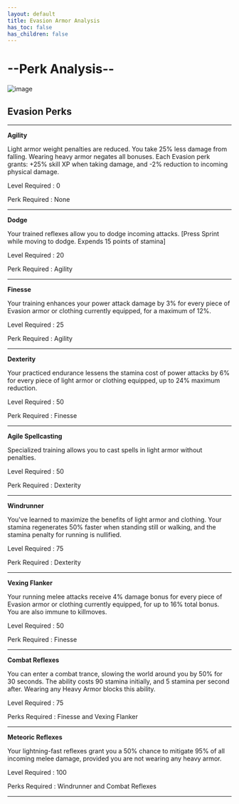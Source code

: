 ```yaml
---
layout: default
title: Evasion Armor Analysis
has_toc: false
has_children: false
---
```


# --Perk Analysis--
![image](https://user-images.githubusercontent.com/26418143/157919392-df12526b-ad4e-4bd2-8fb6-93ae464be38c.png)

## Evasion Perks

---

**Agility**

Light armor weight penalties are reduced. You take 25% less damage from falling. Wearing heavy armor negates all bonuses. Each Evasion perk grants: +25% skill XP when taking damage, and -2% reduction to incoming physical damage.

Level Required : 0

Perk Required : None

---

**Dodge**

Your trained reflexes allow you to dodge incoming attacks. [Press Sprint while moving to dodge. Expends 15 points of stamina]

Level Required : 20

Perk Required : Agility

---

**Finesse**

Your training enhances your power attack damage by 3% for every piece of Evasion armor or clothing currently equipped, for a maximum of 12%.

Level Required : 25

Perk Required : Agility

---

**Dexterity**

Your practiced endurance lessens the stamina cost of power attacks by 6% for every piece of light armor or clothing equipped, up to 24% maximum reduction.

Level Required : 50

Perk Required : Finesse

---

**Agile Spellcasting**

Specialized training allows you to cast spells in light armor without penalties.

Level Required : 50

Perk Required : Dexterity

---

**Windrunner**

You've learned to maximize the benefits of light armor and clothing. Your stamina regenerates 50% faster when standing still or walking, and the stamina penalty for running is nullified.

Level Required : 75

Perk Required : Dexterity

---

**Vexing Flanker**

Your running melee attacks receive 4% damage bonus for every piece of Evasion armor or clothing currently equipped, for up to 16% total bonus. You are also immune to killmoves.

Level Required : 50

Perk Required : Finesse

---

**Combat Reflexes**

You can enter a combat trance, slowing the world around you by 50% for 30 seconds. The ability costs 90 stamina initially, and 5 stamina per second after. Wearing any Heavy Armor blocks this ability.

Level Required : 75

Perks Required : Finesse and Vexing Flanker

---

**Meteoric Reflexes**

Your lightning-fast reflexes grant you a 50% chance to mitigate 95% of all incoming melee damage, provided you are not wearing any heavy armor.

Level Required : 100

Perks Required : Windrunner and Combat Reflexes

---
